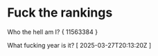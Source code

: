 # Fuck the rankings

Who the hell am I?
{ 11563384 }

What fucking year is it?
[ 2025-03-27T20:13:20Z ]
